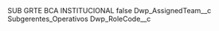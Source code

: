 <?xml version="1.0" encoding="UTF-8"?>
<CustomMetadata xmlns="http://soap.sforce.com/2006/04/metadata" xmlns:xsi="http://www.w3.org/2001/XMLSchema-instance" xmlns:xsd="http://www.w3.org/2001/XMLSchema">
    <label>SUB GRTE BCA INSTITUCIONAL</label>
    <protected>false</protected>
    <values>
        <field>Dwp_AssignedTeam__c</field>
        <value xsi:type="xsd:string">Subgerentes_Operativos</value>
    </values>
    <values>
        <field>Dwp_RoleCode__c</field>
        <value xsi:nil="true"/>
    </values>
</CustomMetadata>
